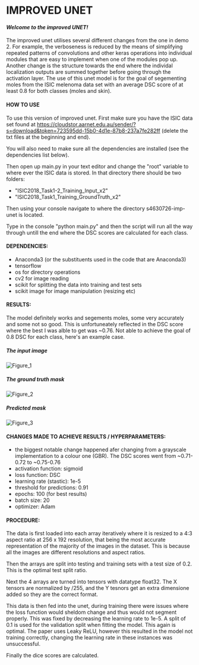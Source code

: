 # IMPROVED UNET 
#### _Welcome to the improved UNET!_

The improved unet utilises several different changes from the one in demo 2. For example, the verboseness is reduced by the means of simplifying repeated patterns of convolutions and other keras operations into individual modules that are easy to implement when one of the modules pop up. Another change is the structure towards the end where the individal localization outputs are summed together before going through the activation layer. The use of this unet model is for the goal of segementing moles from the ISIC melenoma data set with an average DSC score of at least 0.8 for both classes (moles and skin).

#### HOW TO USE

To use this version of improved unet. First make sure you have the ISIC data set found at https://cloudstor.aarnet.edu.au/sender/?s=download&token=723595dd-15b0-4d1e-87b8-237a7fe282ff (delete the txt files at the beginning and end).

You will also need to make sure all the dependencies are installed (see the dependencies list below).

Then open up main.py in your text editor and change the "root" variable to where ever the ISIC data is stored. In that directory there should be two folders: 
* "ISIC2018_Task1-2_Training_Input_x2"
* "ISIC2018_Task1_Training_GroundTruth_x2"

Then using your console navigate to where the directory s4630726-imp-unet is located.

Type in the console "python main.py" and then the script will run all the way through untill the end where the DSC scores are calculated for each class. 

#### DEPENDENCIES:
* Anaconda3 (or the substituents used in the code that are Anaconda3)
* tensorflow
* os for directory operations
* cv2 for image reading
* scikit for splitting the data into training and test sets
* scikit image for image manipulation (resizing etc)

#### RESULTS: 
The model definitely works and segements moles, some very accurately and some not so good. This is unfortuneately reflected in the DSC score where the best I was alble to get was ~0.76. Not able to achieve the goal of 0.8 DSC for each class, here's an example case.

##### *The input image*
![Figure_1](https://user-images.githubusercontent.com/92525563/139614788-cbede4e2-4d6b-4051-9959-03699af1cb20.png)

##### *The ground truth mask*
![Figure_2](https://user-images.githubusercontent.com/92525563/139614791-e472be8f-06aa-4b2f-8e60-4aaf52a2af8a.png)

##### *Predicted mask*
![Figure_3](https://user-images.githubusercontent.com/92525563/139614786-0af5fa3c-8a04-470d-9fb8-4e6932dbac37.png)


#### CHANGES MADE TO ACHIEVE RESULTS / HYPERPARAMETERS:
* the biggest notable change happened afer changing from a grayscale implementation to a colour one (GBR). The DSC scores went from ~0.71-0.72 to ~0.75-0.76
* activation function: sigmoid
* loss function: DSC
* learning rate (stastic): 1e-5
* threshold for predictions: 0.91
* epochs: 100 (for best results)
* batch size: 20
* optimizer: Adam

#### PROCEDURE:
The data is first loaded into each array iteratively where it is resized to a 4:3 aspect ratio at 256 x 192 resolution, that being the most accurate representation of the majority of the images in the dataset. This is because all the images are different resolutions and aspect ratios. 

Then the arrays are split into testing and training sets with a test size of 0.2. This is the optimal test split ratio.

Next the 4 arrays are turned into tensors with datatype float32. The X tensors are normalized by /255, and the Y tesnors get an extra dimensione added so they are the correct format.

This data is then fed into the unet, during training there were issues where the loss function would sheldom change and thus would not segment properly. This was fixed by decreasing the learning rate to 1e-5. A split of 0.1 is used for the validation split when fitting the model. This again is optimal. The paper uses Leaky ReLU, however this resulted in the model not training correctly, changing the learning rate in these instances was unsuccessful.

Finally the dice scores are calculated.






